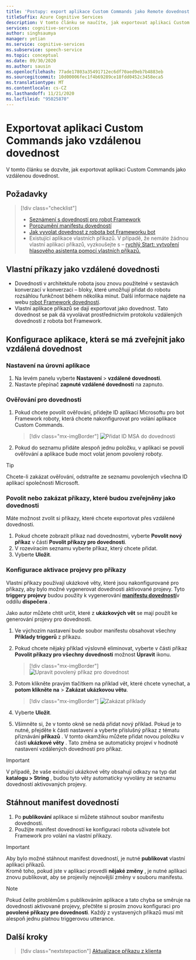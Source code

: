 ```yaml
---
title: 'Postupy: export aplikace Custom Commands jako Remote dovednost – Speech Service'
titleSuffix: Azure Cognitive Services
description: V tomto článku se naučíte, jak exportovat aplikaci Custom Commands jako dovednost.
services: cognitive-services
author: singhsaumya
manager: yetian
ms.service: cognitive-services
ms.subservice: speech-service
ms.topic: conceptual
ms.date: 09/30/2020
ms.author: sausin
ms.openlocfilehash: 77ade17803a35491712ec6df70aed9eb7b4883eb
ms.sourcegitcommit: 10d00006fec1f4b69289ce18fdd0452c3458eca5
ms.translationtype: MT
ms.contentlocale: cs-CZ
ms.lasthandoff: 11/21/2020
ms.locfileid: "95025870"
---
```

# <a name="export-custom-commands-application-as-a-remote-skill"></a>Exportovat aplikaci Custom Commands jako vzdálenou dovednost

V tomto článku se dozvíte, jak exportovat aplikaci Custom Commands jako vzdálenou dovednost.

## <a name="prerequisites"></a>Požadavky
> [!div class="checklist"]
> * [Seznámení s dovedností pro robot Framework](/azure/bot-service/skills-conceptual)
> * [Porozumění manifestu dovedností](https://aka.ms/speech/cc-skill-manifest)
> * [Jak vyvolat dovednost z robota bot Frameworku bot](/azure/bot-service/skills-about-skill-consumers)
> * Existující aplikace vlastních příkazů. V případě, že nemáte žádnou vlastní aplikaci příkazů, vyzkoušejte s – [rychlý Start: vytvoření hlasového asistenta pomocí vlastních příkazů.](quickstart-custom-commands-application.md)

## <a name="custom-commands-as-remote-skills"></a>Vlastní příkazy jako vzdálené dovednosti
* Dovednosti v architektuře robota jsou znovu použitelné v sestavách konverzací v konverzaci – bloky, které umožňují přidat do robotu rozsáhlou funkčnost během několika minut. Další informace najdete na webu [robot Framework dovedností](https://microsoft.github.io/botframework-solutions/overview/skills/).
* Vlastní aplikace příkazů se dají exportovat jako dovednost. Tato dovednost se pak dá vyvolávat prostřednictvím protokolu vzdálených dovedností z robota bot Framework.

## <a name="configure-an-application-to-be-exposed-as-a-remote-skill"></a>Konfigurace aplikace, která se má zveřejnit jako vzdálená dovednost

### <a name="application-level-settings"></a>Nastavení na úrovni aplikace
1. Na levém panelu vyberte **Nastavení**  >  **vzdálené dovednosti**.
1. Nastavte přepínač **zapnuté vzdálené dovednosti** na zapnuto.

### <a name="authentication-to-skills"></a>Ověřování pro dovednosti
1. Pokud chcete povolit ověřování, přidejte ID aplikací Microsoftu pro bot Framework roboty, která chcete nakonfigurovat pro volání aplikace Custom Commands.
      > [!div class="mx-imgBorder"]
      > ![Přidat ID MSA do dovednosti](media/custom-commands/skill-add-msa-id.png)

1. Pokud do seznamu přidáte alespoň jednu položku, v aplikaci se povolí ověřování a aplikace bude moct volat jenom povolený roboty.
> [!TIP]
>  Chcete-li zakázat ověřování, odstraňte ze seznamu povolených všechna ID aplikací společnosti Microsoft. 

 ### <a name="enabledisable-commands-to-be-exposed-as-skills"></a>Povolit nebo zakázat příkazy, které budou zveřejněny jako dovednosti

Máte možnost zvolit si příkazy, které chcete exportovat přes vzdálené dovednosti.

1. Pokud chcete zobrazit příkaz nad dovednostmi, vyberte **Povolit nový příkaz** v části **Povolit příkazy pro dovednosti**.
1. V rozevíracím seznamu vyberte příkaz, který chcete přidat.
1. Vyberte **Uložit**.

### <a name="configure-triggering-utterances-for-commands"></a>Konfigurace aktivace projevy pro příkazy
Vlastní příkazy používají ukázkové věty, které jsou nakonfigurované pro příkazy, aby bylo možné vygenerovat dovednosti aktivované projevy. Tyto **triggery projevy** budou použity k vygenerování [**manifestu dovedností**](https://microsoft.github.io/botframework-solutions/skills/handbook/manifest/)v oddílu **dispečera** .

Jako autor můžete chtít určit, které z **ukázkových vět** se mají použít ke generování projevy pro dovednosti.
1. Ve výchozím nastavení bude soubor manifestu obsahovat všechny **Příklady triggerů** z příkazu.
1. Pokud chcete nějaký příklad výslovně eliminovat, vyberte v části příkaz **Povolit příkazy pro všechny dovednosti** možnost **Upravit** ikonu.
    > [!div class="mx-imgBorder"]
    > ![Upravit povolený příkaz pro dovednost](media/custom-commands/skill-edit-enabled-command.png)

1. Potom klikněte pravým tlačítkem na příklad vět, které chcete vynechat, a **potom klikněte na**  >  **Zakázat ukázkovou větu**.
    > [!div class="mx-imgBorder"]
    > ![Zakázat příklady](media/custom-commands/skill-disable-example-sentences.png)

1. Vyberte **Uložit**.
1. Všimněte si, že v tomto okně se nedá přidat nový příklad. Pokud je to nutné, přejděte k části nastavení a vyberte příslušný příkaz z tématu přiznávání **příkazů** . V tomto okamžiku můžete přidat novou položku v části **ukázkové věty** . Tato změna se automaticky projeví v hodnotě nastavení vzdálených dovedností pro příkaz.

> [!IMPORTANT]
> V případě, že vaše existující ukázkové věty obsahují odkazy na typ dat **katalogu > String** , budou tyto věty automaticky vyvolány ze seznamu dovedností aktivovaných projevy. 

## <a name="download-skill-manifest"></a>Stáhnout manifest dovedností
1. Po **publikování** aplikace si můžete stáhnout soubor manifestu dovedností.
1. Použijte manifest dovedností ke konfiguraci robota uživatele bot Framework pro volání na vlastní příkazy.
> [!IMPORTANT]
> Aby bylo možné stáhnout manifest dovedností, je nutné **publikovat** vlastní aplikaci příkazů. </br>
> Kromě toho, pokud jste v aplikaci provedli **nějaké změny** , je nutné aplikaci znovu publikovat, aby se projevily nejnovější změny v souboru manifestu.

> [!NOTE]
> Pokud čelíte problémům s publikováním aplikace a tato chyba se směruje na dovednosti aktivované projevy, přečtěte si prosím znovu konfiguraci pro **povolené příkazy pro dovednosti**. Každý z vystavených příkazů musí mít alespoň jednu platnou triggerovou utterance.


## <a name="next-steps"></a>Další kroky

> [!div class="nextstepaction"]
> [Aktualizace příkazu z klienta](./how-to-custom-commands-update-command-from-client.md)
